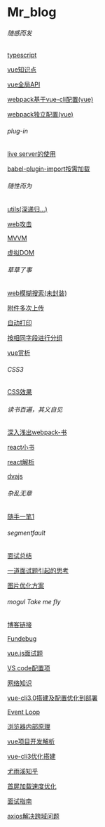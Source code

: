 # Mr_blog
<h6>随感而发</h6>
<p><a href='https://github.com/Mr-jili/Mr-jili.github.io/issues/1' target="_blank">typescript</a></p>
<p><a href='https://github.com/Mr-jili/Mr-jili.github.io/issues/2'>vue知识点</a></p>
<p><a href='https://github.com/Mr-jili/Mr-jili.github.io/issues/4'>vue全局API</a></p>
<p><a href='https://github.com/Mr-jili/Mr-jili.github.io/issues/11'>webpack基于vue-cli配置(vue)</a></p>
<p><a href='https://github.com/Mr-jili/Mr-jili.github.io/issues/16'>webpack独立配置(vue)</a></p>
<h6>plug-in</h6>
<p><a href='https://github.com/Mr-jili/Mr-jili.github.io/issues/3'>live server的使用</a></p>
<p><a href='https://github.com/Mr-jili/Mr-jili.github.io/issues/5'>babel-plugin-import按需加载</a></p>
<h6>随性而为</h6>
<p><a href='https://github.com/Mr-jili/Mr-jili.github.io/issues/21' target="_blank">utils(深递归...)</a></p>
<p><a href='https://github.com/Mr-jili/Mr-jili.github.io/issues/6'>web攻击</a></p>
<p><a href='https://github.com/Mr-jili/Mr-jili.github.io/issues/7'>MVVM</a></p>
<p><a href='https://github.com/Mr-jili/Mr-jili.github.io/issues/8'>虚拟DOM</a></p>
<h6>草草了事</h6>
<p><a href='https://github.com/Mr-jili/Mr-jili.github.io/issues/12'>web模糊搜索(未封装)</a></p>
<p><a href='https://github.com/Mr-jili/Mr-jili.github.io/issues/13'>附件多次上传</a></p>
<p><a href='https://github.com/Mr-jili/Mr-jili.github.io/issues/15'>自动打印</a></p>
<p><a href='https://github.com/Mr-jili/Mr-jili.github.io/issues/14'>按相同字段进行分组</a></p>
<p><a href='https://github.com/Mr-jili/Mr-jili.github.io/issues/22'>vue赏析</a></p>
<h6>CSS3</h6>
<p><a href='https://github.com/Mr-jili/Mr-jili.github.io/issues/17'>CSS效果</a></p>
<h6>读书百遍，其义自见</h6>
<p><a href='http://webpack.wuhaolin.cn/'>深入浅出webpack-书</a></p>
<p><a href='http://huziketang.mangojuice.top/books/react/lesson1'>react小书</a></p>
<p><a href='https://www.w3cplus.com/react/stateful-vs-stateless-components.html'>react解析</a></p>
<p><a href='https://dvajs.com/api/'>dvajs</a></p>
<h6>杂乱无章</h6>
<p><a href='https://github.com/Mr-jili/Mr-jili.github.io/issues/9'>随手一笔1</a></p>
<h6>segmentfault</h6>
<p><a href='https://github.com/Mr-jili/Mr-jili.github.io/issues/18' target="_blank">面试总结</a></p>
<p><a href='https://github.com/Mr-jili/Mr-jili.github.io/issues/19' target="_blank">一道面试题引起的思考</a></p>
<p><a href='https://github.com/Mr-jili/Mr-jili.github.io/issues/20' target="_blank">图片优化方案</a></p>
<h6>mogul Take me fly</h6>
<p><a href='http://biaochenxuying.cn/main.html'>博客链接</a></p>
<p><a href='https://kiwenlau.com/'>Fundebug</a></p>
<p><a href='https://zhuanlan.zhihu.com/p/53703176'>vue.js面试题</a></p>
<p><a href='https://zhuanlan.zhihu.com/p/51764279'>VS code配置项</a></p>
<p><a href='https://segmentfault.com/a/1190000018038491'>网络知识</a></p>
<p><a href='https://juejin.im/post/5c4a6fcd518825469414e062'>vue-cli3.0搭建及配置优化到部署</a></p>
<p><a href='https://juejin.im/post/5c36b3b0f265da611f07e409'>Event Loop</a></p>
<p><a href='https://kb.cnblogs.com/page/129756/'>浏览器内部原理</a></p>
<p><a href='https://juejin.im/post/5c488a3cf265da615705cc2a'>vue项目开发解析</a></p>
<p><a href='https://juejin.im/post/5c3c544c6fb9a049d37f5903'>vue-cli3优化搭建</a></p>
<p><a href='https://www.zhihu.com/people/evanyou/activities'>尤雨溪知乎</a></p>
<p><a href='https://zhuanlan.zhihu.com/p/56121620'>首屏加载速度优化</a></p>
<p><a href='https://juejin.im/post/5c64d15d6fb9a049d37f9c20'>面试指南</a></p>
<p><a href='https://blog.csdn.net/llll_123456/article/details/79550124?tdsourcetag=s_pctim_aiomsg'>axios解决跨域问题</a></p>
